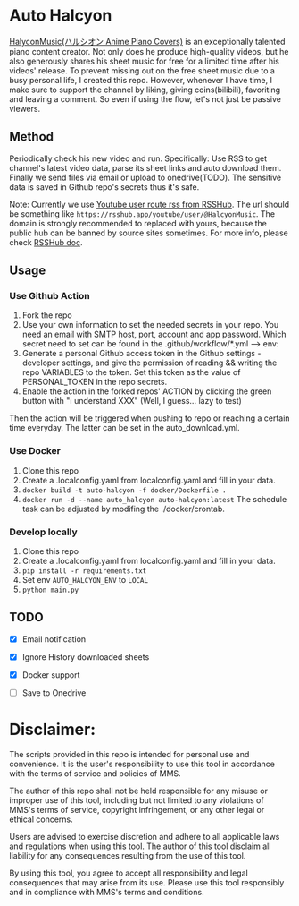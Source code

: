 # Auto Halcyon
[HalyconMusic(ハルシオン Anime Piano Covers)](https://www.youtube.com/@HalcyonMusic) is an exceptionally talented piano content creator. Not only does he produce high-quality videos, but he also generously shares his sheet music for free for a limited time after his videos' release. To prevent missing out on the free sheet music due to a busy personal life, I created this repo. However, whenever I have time, I make sure to support the channel by liking, giving coins(bilibili), favoriting and leaving a comment. So even if using the flow, let's not just be passive viewers.

## Method
Periodically check his new video and run. Specifically:
Use RSS to get channel's latest video data, parse its sheet links and auto download them. 
Finally we send files via email or upload to onedrive(TODO).
The sensitive data is saved in Github repo's secrets thus it's safe.

Note: Currently we use [Youtube user route rss from RSSHub](https://docs.rsshub.app/routes/social-media#youtube-user). The url should be something like `https://rsshub.app/youtube/user/@HalcyonMusic`. The domain is strongly recommended to replaced with yours, because the public hub can be banned by source sites sometimes.
For more info, please check [RSSHub doc](https://docs.rsshub.app/).

## Usage
### Use Github Action
1. Fork the repo
2. Use your own information to set the needed secrets in your repo. You need an email with SMTP host, port, account and app password.
Which secret need to set can be found in the .github/workflow/*.yml --> env:
3. Generate a personal Github access token in the Github settings - developer settings, and give the permission of reading && writing the repo VARIABLES to the token. Set this token as the value of PERSONAL_TOKEN in the repo secrets. 
4. Enable the action in the forked repos' ACTION by clicking the green button with "I understand XXX" (Well, I guess... lazy to test)

Then the action will be triggered when pushing to repo or reaching a certain time everyday. The latter can be set in the auto_download.yml. 

### Use Docker
1. Clone this repo
2. Create a .localconfig.yaml from localconfig.yaml and fill in your data. 
3. `docker build -t auto-halcyon -f docker/Dockerfile .`
4. `docker run -d --name auto_halcyon auto-halcyon:latest`
The schedule task can be adjusted by modifing the ./docker/crontab.

### Develop locally
1. Clone this repo
2. Create a .localconfig.yaml from localconfig.yaml and fill in your data. 
3. `pip install -r requirements.txt`
4. Set env `AUTO_HALCYON_ENV` to `LOCAL`
4. `python main.py`

## TODO
- [x] Email notification
- [x] Ignore History downloaded sheets
- [x] Docker support
- [ ] Save to Onedrive


# Disclaimer:
The scripts provided in this repo is intended for personal use and convenience. It is the user's responsibility to use this tool in accordance with the terms of service and policies of MMS.

The author of this repo shall not be held responsible for any misuse or improper use of this tool, including but not limited to any violations of MMS's terms of service, copyright infringement, or any other legal or ethical concerns.

Users are advised to exercise discretion and adhere to all applicable laws and regulations when using this tool. The author of this tool disclaim all liability for any consequences resulting from the use of this tool.

By using this tool, you agree to accept all responsibility and legal consequences that may arise from its use.
Please use this tool responsibly and in compliance with MMS's terms and conditions.

